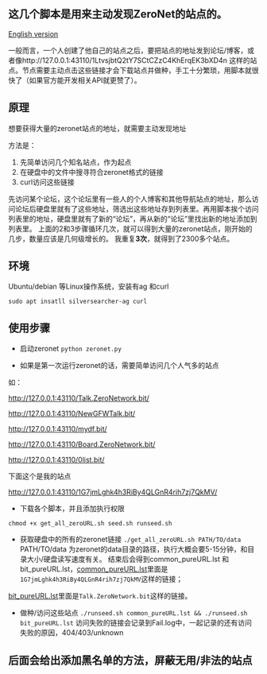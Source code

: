 ## 这几个脚本是用来主动发现ZeroNet的站点的。
[English version](./README.md)

一般而言，一个人创建了他自己的站点之后，要把站点的地址发到论坛/博客，或者像http://127.0.0.1:43110/1LtvsjbtQ2tY7SCtCZzC4KhErqEK3bXD4n 这样的站点。节点需要主动点击这些链接才会下载站点并做种，手工十分繁琐，用脚本就很快了（如果官方能开发相关API就更赞了）。

## 原理
想要获得大量的zeronet站点的地址，就需要主动发现地址

方法是：
 1. 先简单访问几个知名站点，作为起点
 2. 在硬盘中的文件中搜寻符合zeronet格式的链接
 3. curl访问这些链接
 
 先访问某个论坛，这个论坛里有一些人的个人博客和其他导航站点的地址，那么访问论坛后硬盘里就有了这些地址，筛选出这些地址存到列表里。再用脚本挨个访问列表里的地址，硬盘里就有了新的“论坛”，再从新的“论坛”里找出新的地址添加到列表里。
上面的2和3步骤循环几次，就可以得到大量的zeronet站点，刚开始的几步，数量应该是几何级增长的。
我重复**3次**，就得到了2300多个站点。

## 环境
Ubuntu/debian 等Linux操作系统，安装有ag 和curl

`sudo apt insatll silversearcher-ag curl`

## 使用步骤
* 启动zeronet
`python zeronet.py`

* 如果是第一次运行zeronet的话，需要简单访问几个人气多的站点

如：

  http://127.0.0.1:43110/Talk.ZeroNetwork.bit/
  
  http://127.0.0.1:43110/NewGFWTalk.bit/
  
  http://127.0.0.1:43110/mydf.bit/
  
  http://127.0.0.1:43110/Board.ZeroNetwork.bit/
  
  http://127.0.0.1:43110/0list.bit/
  
下面这个是我的站点

 http://127.0.0.1:43110/1G7jmLghk4h3RiBy4QLGnR4rih7zj7QkMV/
  

* 下载各个脚本，并且添加执行权限
```
chmod +x get_all_zeroURL.sh seed.sh runseed.sh
```

* 获取硬盘中的所有的zeronet链接
`./get_all_zeroURL.sh PATH/TO/data`
PATH/TO/data 为zeronet的data目录的路径，执行大概会要5-15分钟，和目录大小/硬盘读写速度有关。
结束后会得到common_pureURL.lst 和 bit_pureURL.lst，[common_pureURL.lst](./common_pureURL.lst)里面是`1G7jmLghk4h3RiBy4QLGnR4rih7zj7QkMV`这样的链接；

 [bit_pureURL.lst](./bit_pureURL.lst)里面是`Talk.ZeroNetwork.bit`这样的链接。

* 做种/访问这些站点
 `./runseed.sh common_pureURL.lst && ./runseed.sh bit_pureURL.lst`
 访问失败的链接会记录到Fail.log中，一起记录的还有访问失败的原因，404/403/unknown
 
 ## 后面会给出添加黑名单的方法，屏蔽无用/非法的站点
